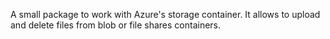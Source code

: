 A small package to work with Azure's storage container.
It allows to upload and delete files from blob or file shares containers.

